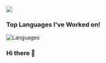 <img src="https://github-readme-stats.vercel.app/api?username=liku88&&show_icons=true&title_color=ffffff&icon_color=bb2acf&text_color=daf7dc&bg_color=151515">

### Top Languages I've Worked on!
![Languages](https://github-readme-stats.anuraghazra1.vercel.app/api/top-langs/?username=liku88&layout=compact&theme=chartreuse-dark)

### Hi there 👋

<!--
**oyeabhijit/oyeabhijit** is a ✨ _special_ ✨ repository because its `README.md` (this file) appears on your GitHub profile.
